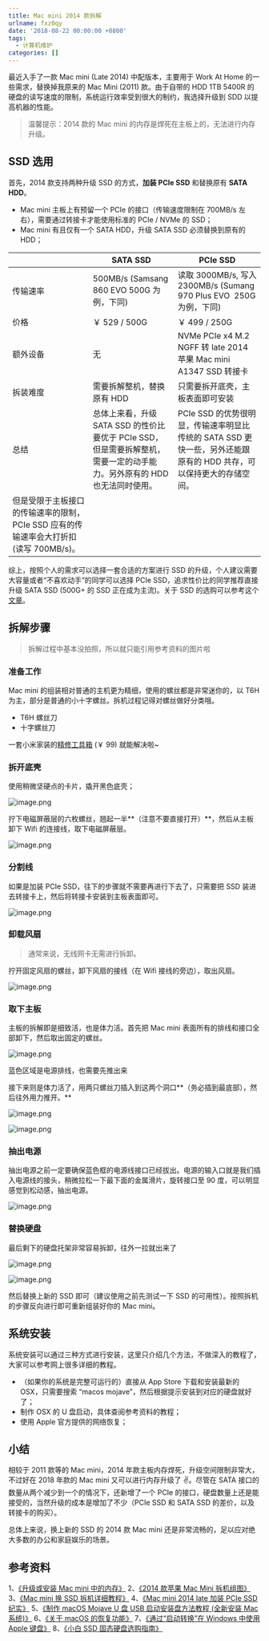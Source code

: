 ```yaml
---
title: Mac mini 2014 款拆解
urlname: fxz0qy
date: '2018-08-22 00:00:00 +0800'
tags:
  - 计算机维护
categories: []
---
```


最近入手了一款 Mac mini (Late 2014) 中配版本，主要用于 Work At Home 的一些需求，替换掉我原来的 Mac Mini (2011) 款。由于自带的 HDD 1TB 5400R 的硬盘的读写速度的限制，系统运行效率受到很大的制约，我选择升级到 SDD 以提高机器的性能。

> 温馨提示：2014 款的 Mac mini 的内存是焊死在主板上的，无法进行内存升级。

## SSD 选用

首先，2014 款支持两种升级 SSD 的方式，**加装 PCIe SSD** 和替换原有 **SATA HDD**。

- Mac mini 主板上有预留一个 PCIe 的接口（传输速度限制在 700MB/s 左右），需要通过转接卡才能使用标准的 PCIe / NVMe 的 SSD；
- Mac mini 有且仅有一个 SATA HDD，升级 SATA SSD 必须替换到原有的 HDD；

<!-- more -->

|                                                                                        | SATA SSD                                                                                                                 | PCIe SSD                                                                                                           |
| -------------------------------------------------------------------------------------- | ------------------------------------------------------------------------------------------------------------------------ | ------------------------------------------------------------------------------------------------------------------ |
| 传输速率                                                                               | 500MB/s (Samsang 860 EVO 500G 为例，下同)                                                                                | 读取 3000MB/s, 写入 2300MB/s (Sumang 970 Plus EVO  250G 为例，下同)                                                |
| 价格                                                                                   | ￥ 529 / 500G                                                                                                            | ￥ 499 / 250G                                                                                                      |
| 额外设备                                                                               | 无                                                                                                                       | NVMe PCIe x4 M.2 NGFF 转 late 2014 苹果 Mac mini A1347 SSD 转接卡                                                  |
| 拆装难度                                                                               | 需要拆解整机，替换原有 HDD                                                                                               | 只需要拆开底壳，主板表面即可安装                                                                                   |
| 总结                                                                                   | 总体上来看，升级 SATA SSD 的性价比要优于 PCIe SSD，但是需要拆解整机，需要一定的动手能力。另外原有的 HDD 也无法同时使用。 | PCIe SSD 的优势很明显，传输速率明显比传统的 SATA SSD 更快一些，另外还能跟原有的 HDD 共存，可以保持更大的存储空间。 |
| 但是受限于主板接口的传输速率的限制，PCIe SSD 应有的传输速率会大打折扣 (读写 700MB/s)。 |

综上，按照个人的需求可以选择一套合适的方案进行 SSD 的升级，个人建议需要大容量或者“不喜欢动手”的同学可以选择 PCIe SSD，追求性价比的同学推荐直接升级 SATA SSD (500G+ 的 SSD 正在成为主流)。关于 SSD 的选购可以参考这个[文章](https://zhuanlan.zhihu.com/p/40555331)。

## 拆解步骤

> 拆解过程中基本没拍照，所以就只能引用参考资料的图片啦

### 准备工作

Mac mini 的组装相对普通的主机更为精细，使用的螺丝都是非常迷你的，以 T6H 为主，部分是普通的小十字螺丝。拆机过程记得对螺丝做好分类哦。

- T6H 螺丝刀
- 十字螺丝刀

一套小米家装的[精修工具箱](https://detail.tmall.com/item.htm?id=563193067319&skuId=3543342140610) (￥ 99) 就能解决啦~

### 拆开底壳

使用稍微坚硬点的卡片，撬开黑色底壳；

![image.png](https://cdn.nlark.com/yuque/0/2019/png/103147/1552791318220-de5c1020-3c64-441d-aff9-4a6ef44bedf6.png#averageHue=%238f918c&height=444&id=nZcLo&name=image.png&originHeight=444&originWidth=592&originalType=binary∶=1&rotation=0&showTitle=false&size=216358&status=done&style=none&title=&width=592)

拧下电磁屏蔽层的六枚螺丝，翘起一半**（注意不要直接打开）**，然后从主板卸下 Wifi 的连接线，取下电磁屏蔽层。

![image.png](https://cdn.nlark.com/yuque/0/2019/png/103147/1552791717666-0b64066c-ce50-4651-ab07-6bca12ed51df.png#averageHue=%23b5b2ab&height=444&id=q4kHh&name=image.png&originHeight=444&originWidth=592&originalType=binary∶=1&rotation=0&showTitle=false&size=254350&status=done&style=none&title=&width=592)

### 分割线

如果是加装 PCIe SSD，往下的步骤就不需要再进行下去了，只需要把 SSD 装进去转接卡上，然后将转接卡安装到主板表面即可。

![image.png](https://cdn.nlark.com/yuque/0/2019/png/103147/1552792965448-06555547-bce5-4847-a131-91421dd6cd59.png#averageHue=%2348443e&height=1024&id=DQ5x1&name=image.png&originHeight=1024&originWidth=1366&originalType=binary∶=1&rotation=0&showTitle=false&size=1480881&status=done&style=none&title=&width=1366)

### 卸载风扇

> 通常来说，无线网卡无需进行拆卸。

拧开固定风扇的螺丝，卸下风扇的接线（在 Wifi 接线的旁边），取出风扇。

![image.png](https://cdn.nlark.com/yuque/0/2019/png/103147/1552791918748-295fd5ba-f018-49f2-baf0-89c577e85f10.png#height=444&id=sDhSh&name=image.png&originHeight=444&originWidth=592&originalType=binary∶=1&rotation=0&showTitle=false&size=296012&status=done&style=none&title=&width=592)

### 取下主板

主板的拆解即是细致活，也是体力活。首先把 Mac mini 表面所有的排线和接口全部卸下，然后取出固定的螺丝。

![image.png](https://cdn.nlark.com/yuque/0/2019/png/103147/1552792295593-1b7802ba-a1ce-46d6-80cc-0aaf8666a278.png#height=482&id=vG02z&name=image.png&originHeight=482&originWidth=638&originalType=binary∶=1&rotation=0&showTitle=false&size=464488&status=done&style=none&title=&width=638)

蓝色区域是电源排线，也需要先推出来

接下来则是体力活了，用两只螺丝刀插入到这两个洞口**（务必插到最底部），然后往外用力推开。**

![image.png](https://cdn.nlark.com/yuque/0/2019/png/103147/1552792411854-d3976262-312c-455e-ac38-b4094e37e018.png#height=483&id=VePeU&name=image.png&originHeight=483&originWidth=642&originalType=binary∶=1&rotation=0&showTitle=false&size=354782&status=done&style=none&title=&width=642)

![image.png](https://cdn.nlark.com/yuque/0/2019/png/103147/1552792502983-a70adf16-3524-4366-bf9f-eb0a7fe55004.png#height=444&id=jpDng&name=image.png&originHeight=444&originWidth=592&originalType=binary∶=1&rotation=0&showTitle=false&size=114993&status=done&style=none&title=&width=592)

### 抽出电源

抽出电源之前一定要确保蓝色框的电源线接口已经拔出。电源的输入口就是我们插入电源线的接头，稍微拉松一下最下面的金属滑片，旋转接口至 90 度，可以明显感觉到松动感，抽出电源。

![image.png](https://cdn.nlark.com/yuque/0/2019/png/103147/1552792715272-71e2e732-b88d-4738-95de-e6ce9348bf96.png#height=444&id=X6WCK&name=image.png&originHeight=444&originWidth=592&originalType=binary∶=1&rotation=0&showTitle=false&size=114055&status=done&style=none&title=&width=592)

### 替换硬盘

最后剩下的硬盘托架非常容易拆卸，往外一拉就出来了

![image.png](https://cdn.nlark.com/yuque/0/2019/png/103147/1552793027234-233cf2f3-89f7-44ab-b0ff-d966018d0793.png#height=444&id=ko2jP&name=image.png&originHeight=444&originWidth=592&originalType=binary∶=1&rotation=0&showTitle=false&size=252148&status=done&style=none&title=&width=592)

![image.png](https://cdn.nlark.com/yuque/0/2019/png/103147/1552793042179-20a64d5e-5b53-4496-a938-335982c18891.png#height=444&id=zwM6X&name=image.png&originHeight=444&originWidth=592&originalType=binary∶=1&rotation=0&showTitle=false&size=217700&status=done&style=none&title=&width=592)

然后替换上新的 SSD 即可（建议使用之前先测试一下 SSD 的可用性）。按照拆机的步骤反向进行即可重新组装好你的 Mac mini。

## 系统安装

系统安装可以通过三种方式进行安装，这里只介绍几个方法，不做深入的教程了，大家可以参考网上很多详细的教程。

- （如果你的系统是完整可运行的）直接从 App Store 下载和安装最新的 OSX，只需要搜索 “macos mojave”，然后根据提示安装到对应的硬盘就好了；
- 制作 OSX 的 U 盘启动，具体查阅参考资料的教程；
- 使用 Apple 官方提供的网络恢复；

## 小结

相较于 2011 款等的 Mac mini，2014 年款主板内存焊死，升级空间限制非常大，不过好在 2018 年款的 Mac mini 又可以进行内存升级了 ✌️。尽管在 SATA 接口的数量从两个减少到一个的情况下，还新增了一个 PCIe 的接口，硬盘数量上还是能接受的，当然升级的成本是增加了不少（PCIe SSD 和 SATA SSD 的差价，以及转接卡的购买）。

总体上来说，换上新的 SSD 的 2014 款 Mac mini 还是非常流畅的，足以应对绝大多数的办公和家庭娱乐的场景。

## 参考资料

1、[《升级或安装 Mac mini 中的内存》](https://support.apple.com/zh-cn/HT205041)
2、[《2014 款苹果 Mac Mini 拆机组图》](http://www.mac52ipod.cn/post/apple-mac-mini-2014-teardown.php?page=1∂=1)
3、[《Mac mini 换 SSD 拆机详细教程》](http://www.iphoneba.net/2525.html)
4、[《Mac mini 2014 late 加装 PCIe SSD 纪实》](https://bbs.feng.com/read-htm-tid-11750596.html)
5、[《制作 macOS Mojave U 盘 USB 启动安装盘方法教程 (全新安装 Mac 系统)》](https://www.iplaysoft.com/macos-usb-install-drive.html)
6、[《关于 macOS 的恢复功能》](https://support.apple.com/zh-cn/HT201314)
7、[《通过“启动转换”在 Windows 中使用 Apple 键盘》](https://support.apple.com/zh-cn/HT202676)
8、[《小白 SSD 固态硬盘选购指南》](https://zhuanlan.zhihu.com/p/40555331)
